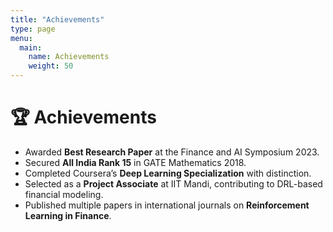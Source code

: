 ```yaml
---
title: "Achievements"
type: page
menu:
  main:
    name: Achievements
    weight: 50
---
```


# 🏆 Achievements

- Awarded **Best Research Paper** at the Finance and AI Symposium 2023.
- Secured **All India Rank 15** in GATE Mathematics 2018.
- Completed Coursera’s **Deep Learning Specialization** with distinction.
- Selected as a **Project Associate** at IIT Mandi, contributing to DRL-based financial modeling.
- Published multiple papers in international journals on **Reinforcement Learning in Finance**.
